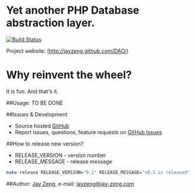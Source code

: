 # Yet another PHP Database abstraction layer.
[![Build Status](https://travis-ci.org/jayzeng/DAO.png?branch=master)](https://travis-ci.org/jayzeng/DAO)

Project website: (http://jayzeng.github.com/DAO/)

# Why reinvent the wheel?
It is fun. And that's it.

##Usage:
TO BE DONE

##Issues & Development
- Source hosted [GitHub](https://github.com/jayzeng/DAO)
- Report issues, questions, feature requests on [GitHub Issues](https://github.com/jayzeng/DAO/issues)

##How to release new version?
- RELEASE_VERSION - version number
- RELEASE_MESSAGE - release message

```bash
make release RELEASE_VERSION="0.1" RELEASE_MESSAGE="v0.1 is released"
```

##Author:
[Jay Zeng](https://github.com/jayzeng/), e-mail: [jayzeng@jay-zeng.com](mailto:jayzeng@jay-zeng.com)
